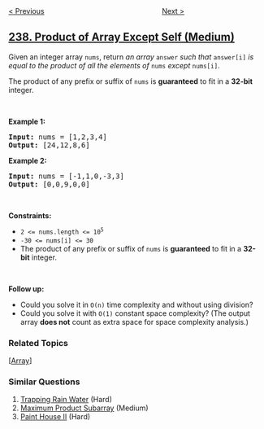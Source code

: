 <!--|This file generated by command(leetcode description); DO NOT EDIT.    |-->
<!--+----------------------------------------------------------------------+-->
<!--|@author    openset <openset.wang@gmail.com>                           |-->
<!--|@link      https://github.com/openset                                 |-->
<!--|@home      https://github.com/openset/leetcode                        |-->
<!--+----------------------------------------------------------------------+-->

[< Previous](../delete-node-in-a-linked-list "Delete Node in a Linked List")
　　　　　　　　　　　　　　　　
[Next >](../sliding-window-maximum "Sliding Window Maximum")

## [238. Product of Array Except Self (Medium)](https://leetcode.com/problems/product-of-array-except-self "除自身以外数组的乘积")

<p>Given an integer array <code>nums</code>, return <em>an array</em> <code>answer</code> <em>such that</em> <code>answer[i]</code> <em>is equal to the product of all the elements of</em> <code>nums</code> <em>except</em> <code>nums[i]</code>.</p>

<p>The product of any prefix or suffix of <code>nums</code> is <strong>guaranteed</strong> to fit in a <strong>32-bit</strong> integer.</p>

<p>&nbsp;</p>
<p><strong>Example 1:</strong></p>
<pre><strong>Input:</strong> nums = [1,2,3,4]
<strong>Output:</strong> [24,12,8,6]
</pre><p><strong>Example 2:</strong></p>
<pre><strong>Input:</strong> nums = [-1,1,0,-3,3]
<strong>Output:</strong> [0,0,9,0,0]
</pre>
<p>&nbsp;</p>
<p><strong>Constraints:</strong></p>

<ul>
	<li><code>2 &lt;= nums.length &lt;= 10<sup>5</sup></code></li>
	<li><code>-30 &lt;= nums[i] &lt;= 30</code></li>
	<li>The product of any prefix or suffix of <code>nums</code> is <strong>guaranteed</strong> to fit in a <strong>32-bit</strong> integer.</li>
</ul>

<p>&nbsp;</p>
<p><strong>Follow up:</strong></p>

<ul>
	<li>Could you solve it in <code>O(n)</code> time complexity and without using division?</li>
	<li>Could you solve it with <code>O(1)</code> constant space complexity? (The output array <strong>does not</strong> count as extra space for space complexity analysis.)</li>
</ul>

### Related Topics
  [[Array](../../tag/array/README.md)]

### Similar Questions
  1. [Trapping Rain Water](../trapping-rain-water) (Hard)
  1. [Maximum Product Subarray](../maximum-product-subarray) (Medium)
  1. [Paint House II](../paint-house-ii) (Hard)
